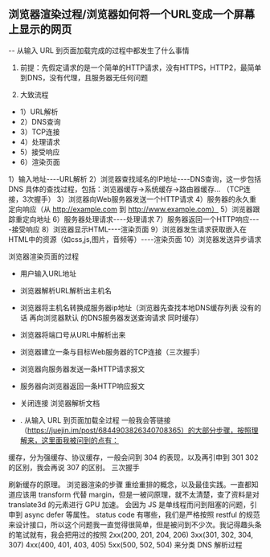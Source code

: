 ## 浏览器渲染过程/浏览器如何将一个URL变成一个屏幕上显示的网页
   -- 从输入 URL 到页面加载完成的过程中都发生了什么事情
1. 前提：先假定请求的是一个简单的HTTP请求，没有HTTPS，HTTP2，最简单到DNS，没有代理，且服务器无任何问题

2. 大致流程
- 1）URL解析
- 2）DNS查询
- 3）TCP连接
- 4）处理请求
- 5）接受响应
- 6）渲染页面

1）输入地址----URL解析
2）浏览器查找域名的IP地址----DNS查询，这一步包括 DNS 具体的查找过程，包括：浏览器缓存->系统缓存->路由器缓存…
（TCP连接，3次握手）
3）浏览器向Web服务器发送一个HTTP请求
4）服务器的永久重定向响应（从 http://example.com 到 http://www.example.com）
5）浏览器跟踪重定向地址
6）服务器处理请求----处理请求
7）服务器返回一个HTTP响应----接受响应
8）浏览器显示HTML----渲染页面
9）浏览器发生请求获取嵌入在HTML中的资源（如css,js,图片，音频等）----渲染页面
10）浏览器发送异步请求

浏览器渲染页面的过程

- 用户输入URL地址
- 浏览器解析URL解析出主机名
- 浏览器将主机名转换成服务器ip地址（浏览器先查找本地DNS缓存列表 没有的话 再向浏览器默认 的DNS服务器发送查询请求 同时缓存）
- 浏览器将端口号从URL中解析出来
- 浏览器建立一条与目标Web服务器的TCP连接（三次握手）
- 浏览器向服务器发送一条HTTP请求报文
- 服务器向浏览器返回一条HTTP响应报文
- 关闭连接 浏览器解析文档

- . 从输入 URL 到页面加载全过程
一般我会答链接（https://juejin.im/post/6844903826340708365）的大部分步骤，按照理解来，这里面我被问到的点有：

缓存，分为强缓存、协议缓存，一般会问到 304 的表现，以及再引申到 301 302 的区别，我会再说 307 的区别。
三次握手

刷新缓存的原理。
浏览器渲染的步骤
重绘重排的概念，以及最佳实践。一直都知道应该用 transform 代替 margin，但是一被问原理，就不太清楚，查了资料是对 translate3d 的元素进行 GPU 加速。
会因为 JS 是单线程而问到阻塞的问题，引申到 async defer 等属性。
status code 有哪些，我们是严格按照 restful 的规范来设计接口，所以这个问题我一直觉得很简单，但是被问到不少次。我记得趣头条的笔试就有，我会把用过的按照 2xx(200, 201, 204, 206) 3xx(301, 302, 304, 307) 4xx(400, 401, 403, 405) 5xx(500, 502, 504) 来分类
DNS 解析过程

